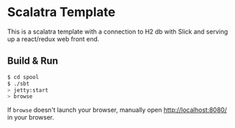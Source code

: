 # Scalatra Template #

This is a scalatra template with a connection to H2 db with Slick and serving up a react/redux web front end.

## Build & Run ##

```sh
$ cd spool
$ ./sbt
> jetty:start
> browse
```

If `browse` doesn't launch your browser, manually open [http://localhost:8080/](http://localhost:8080/) in your browser.
